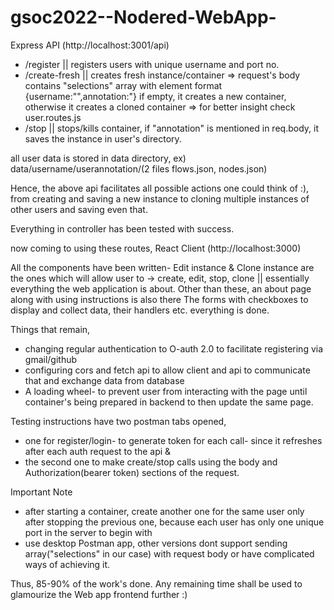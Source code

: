 # gsoc2022--Nodered-WebApp-

Express API (http://localhost:3001/api)
- /register || registers users with unique username and port no.
- /create-fresh || creates fresh instance/container => request's body contains "selections" array with element format {username:"",annotation:"}
  if empty, it creates a new container, otherwise it creates a cloned container => for better insight check user.routes.js
- /stop || stops/kills container, if "annotation" is mentioned in req.body, it saves the instance in user's directory.

all user data is stored in data directory, ex) data/username/userannotation/(2 files flows.json, nodes.json)

Hence, the above api facilitates all possible actions one could think of :), from creating and saving a new instance to cloning multiple instances of other users and saving even that.


Everything in controller has been tested with success.

now coming to using these routes,
React Client (http://localhost:3000)

All the components have been written- Edit instance & Clone instance are the ones which will allow user to -> create, edit, stop, clone || essentially everything the web application is about.
Other than these, an about page along with using instructions is also there
The forms with checkboxes to display and collect data, their handlers etc. everything is done.

Things that remain,
- changing regular authentication to O-auth 2.0 to facilitate registering via gmail/github
- configuring cors and fetch api to allow client and api to communicate that and exchange data from database
- A loading wheel- to prevent user from interacting with the page until container's being prepared in backend to then update the same page.

Testing instructions
have two postman tabs opened, 
- one for register/login- to generate token for each call- since it refreshes after each auth request to the api & 
- the second one to make create/stop calls using the body and Authorization(bearer token) sections of the request.

Important Note 
- after starting a container, create another one for the same user only after stopping the previous one, because each user has only one unique port in the server to begin with
- use desktop Postman app, other versions dont support sending array("selections" in our case) with request body or have complicated ways of achieving it.

Thus, 85-90% of the work's done. Any remaining time shall be used to glamourize the Web app frontend further :)
